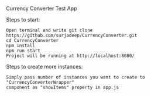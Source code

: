 Currency Converter Test App

Steps to start:

    Open terminal and write git clone https://github.com/surjadeep/CurrencyConverter.git
    cd CurrencyConverter
    npm install
    npm run start
    Project will be running at http://localhost:8080/


Steps to create more instances:

    Simply pass number of instances you want to create to "CurrencyConverterWrapper"
    component as "showItems" property in app.js
